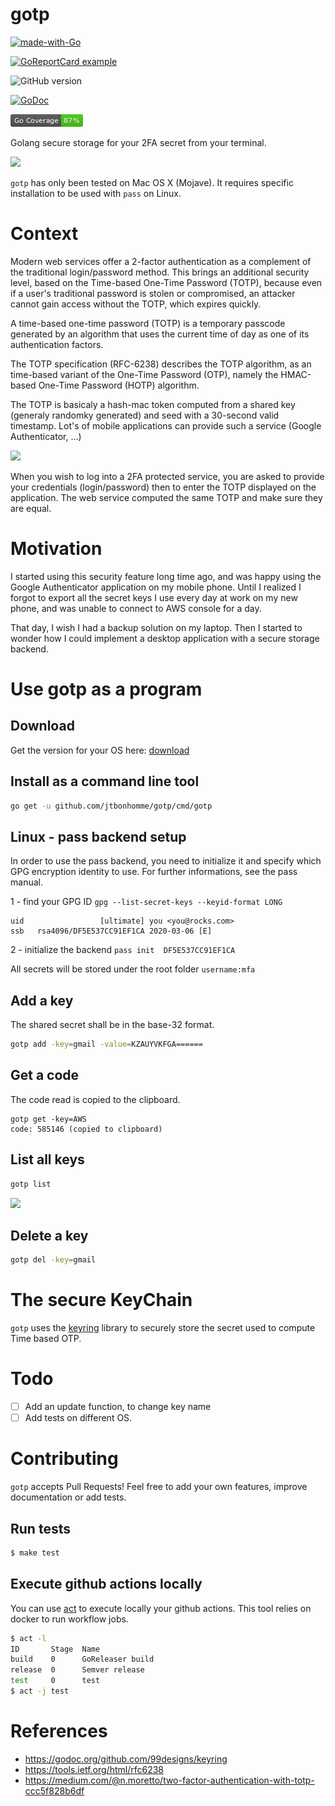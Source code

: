 # gotp

[![made-with-Go](https://img.shields.io/badge/Made%20with-Go-1f425f.svg)](http://golang.org)

[![GoReportCard example](https://goreportcard.com/badge/github.com/jtbonhomme/gotp)](https://goreportcard.com/report/github.com/jtbonhomme/gotp)

![GitHub version](https://img.shields.io/badge/gotp%20version-0.2.5-blue.svg)

[![GoDoc](https://godoc.org/github.com/jtbonhomme/gotp?status.svg)](https://godoc.org/github.com/jtbonhomme/gotp)

![gopherbadger-tag-do-not-edit](https://github.com/jtbonhomme/gotp/blob/master/coverage_badge.png)

Golang secure storage for your 2FA secret from your terminal.

![](gotp.png)

`gotp` has only been tested on Mac OS X (Mojave).
It requires specific installation to be used with `pass` on Linux.

# Context

Modern web services offer a 2-factor authentication as a complement of the traditional login/password method. This brings an additional security level, based on the Time-based One-Time Password (TOTP), because even if a user's traditional password is stolen or compromised, an attacker cannot gain access without the TOTP, which expires quickly.

A time-based one-time password (TOTP) is a temporary passcode generated by an algorithm that uses the current time of day as one of its authentication factors.

The TOTP specification (RFC-6238) describes the TOTP algorithm, as an time-based variant of the One-Time Password (OTP), namely the HMAC-based One-Time Password (HOTP)  algorithm.

The TOTP is basicaly a hash-mac token computed from a shared key (generaly randomky generated) and seed with a 30-second valid timestamp. Lot's of mobile applications can provide such a service (Google Authenticator, ...)

![](ga.jpg)

When you wish to log into a 2FA protected service, you are asked to provide your credentials (login/password) then to enter the TOTP displayed on the application.
The web service computed the same TOTP and make sure they are equal.

# Motivation

I started using this security feature long time ago, and was happy using the Google Authenticator application on my mobile phone. Until I realized I forgot to export all the secret keys I use every day at work on my new phone, and was unable to connect to AWS console for a day.

That day, I wish I had a backup solution on my laptop. Then I started to wonder how I could implement a desktop application with a secure storage backend.

# Use gotp as a program

## Download

Get the version for your OS here: [download](https://github.com/jtbonhomme/gotp/releases)

## Install as a command line tool

```sh
go get -u github.com/jtbonhomme/gotp/cmd/gotp
```

## Linux - pass backend setup

In order to use the pass backend, you need to initialize it and specify which GPG encryption
identity to use. For further informations, see the pass manual.

1 - find your GPG ID `gpg --list-secret-keys --keyid-format LONG`

```
uid                 [ultimate] you <you@rocks.com>
ssb   rsa4096/DF5E537CC91EF1CA 2020-03-06 [E]
```

2 - initialize the backend `pass init  DF5E537CC91EF1CA`

All secrets will be stored under the root folder `username:mfa`

## Add a key

The shared secret shall be in the base-32 format.

```sh
gotp add -key=gmail -value=KZAUYVKFGA======
```

## Get a code

The code read is copied to the clipboard.

```
gotp get -key=AWS
code: 585146 (copied to clipboard)
```

## List all keys

```sh
gotp list
```

![](gotp.png)

## Delete a key

```sh
gotp del -key=gmail
```

# The secure KeyChain

`gotp` uses the [keyring](https://godoc.org/github.com/99designs/keyring) library to securely store the secret used to compute Time based OTP.

# Todo

- [ ] Add an update function, to change key name
- [ ] Add tests on different OS.

# Contributing

`gotp` accepts Pull Requests! Feel free to add your own features, improve documentation or add tests.

## Run tests

```sh
$ make test
```

## Execute github actions locally

You can use [act](https://github.com/nektos/act) to execute locally your github actions. This tool relies on docker to run workflow jobs.

```sh
$ act -l
ID       Stage  Name              
build    0      GoReleaser build
release  0      Semver release
test     0      test
$ act -j test
```

# References

* https://godoc.org/github.com/99designs/keyring
* https://tools.ietf.org/html/rfc6238
* https://medium.com/@n.moretto/two-factor-authentication-with-totp-ccc5f828b6df
